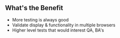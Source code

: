 ## What's the Benefit

- More testing is always good
- Validate display & functionality in multiple browsers
- Higher level tests that would interest QA, BA's
